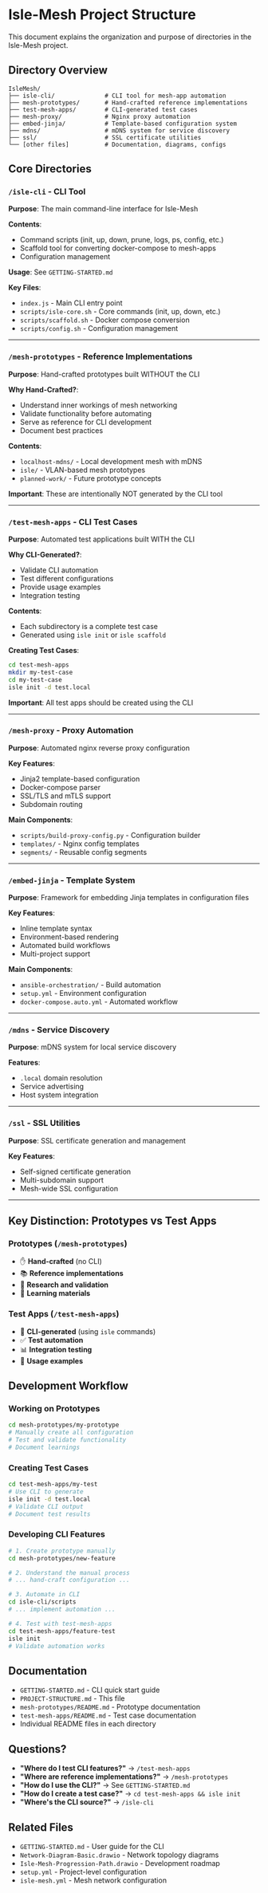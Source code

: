 # Isle-Mesh Project Structure

This document explains the organization and purpose of directories in the Isle-Mesh project.

## Directory Overview

```
IsleMesh/
├── isle-cli/              # CLI tool for mesh-app automation
├── mesh-prototypes/       # Hand-crafted reference implementations
├── test-mesh-apps/        # CLI-generated test cases
├── mesh-proxy/            # Nginx proxy automation
├── embed-jinja/           # Template-based configuration system
├── mdns/                  # mDNS system for service discovery
├── ssl/                   # SSL certificate utilities
└── [other files]          # Documentation, diagrams, configs
```

## Core Directories

### `/isle-cli` - CLI Tool
**Purpose**: The main command-line interface for Isle-Mesh

**Contents**:
- Command scripts (init, up, down, prune, logs, ps, config, etc.)
- Scaffold tool for converting docker-compose to mesh-apps
- Configuration management

**Usage**: See `GETTING-STARTED.md`

**Key Files**:
- `index.js` - Main CLI entry point
- `scripts/isle-core.sh` - Core commands (init, up, down, etc.)
- `scripts/scaffold.sh` - Docker compose conversion
- `scripts/config.sh` - Configuration management

---

### `/mesh-prototypes` - Reference Implementations
**Purpose**: Hand-crafted prototypes built WITHOUT the CLI

**Why Hand-Crafted?**:
- Understand inner workings of mesh networking
- Validate functionality before automating
- Serve as reference for CLI development
- Document best practices

**Contents**:
- `localhost-mdns/` - Local development mesh with mDNS
- `isle/` - VLAN-based mesh prototypes
- `planned-work/` - Future prototype concepts

**Important**: These are intentionally NOT generated by the CLI tool

---

### `/test-mesh-apps` - CLI Test Cases
**Purpose**: Automated test applications built WITH the CLI

**Why CLI-Generated?**:
- Validate CLI automation
- Test different configurations
- Provide usage examples
- Integration testing

**Contents**:
- Each subdirectory is a complete test case
- Generated using `isle init` or `isle scaffold`

**Creating Test Cases**:
```bash
cd test-mesh-apps
mkdir my-test-case
cd my-test-case
isle init -d test.local
```

**Important**: All test apps should be created using the CLI

---

### `/mesh-proxy` - Proxy Automation
**Purpose**: Automated nginx reverse proxy configuration

**Key Features**:
- Jinja2 template-based configuration
- Docker-compose parser
- SSL/TLS and mTLS support
- Subdomain routing

**Main Components**:
- `scripts/build-proxy-config.py` - Configuration builder
- `templates/` - Nginx config templates
- `segments/` - Reusable config segments

---

### `/embed-jinja` - Template System
**Purpose**: Framework for embedding Jinja templates in configuration files

**Key Features**:
- Inline template syntax
- Environment-based rendering
- Automated build workflows
- Multi-project support

**Main Components**:
- `ansible-orchestration/` - Build automation
- `setup.yml` - Environment configuration
- `docker-compose.auto.yml` - Automated workflow

---

### `/mdns` - Service Discovery
**Purpose**: mDNS system for local service discovery

**Features**:
- `.local` domain resolution
- Service advertising
- Host system integration

---

### `/ssl` - SSL Utilities
**Purpose**: SSL certificate generation and management

**Key Features**:
- Self-signed certificate generation
- Multi-subdomain support
- Mesh-wide SSL configuration

---

## Key Distinction: Prototypes vs Test Apps

### Prototypes (`/mesh-prototypes`)
- ✋ **Hand-crafted** (no CLI)
- 📚 **Reference implementations**
- 🔬 **Research and validation**
- 📖 **Learning materials**

### Test Apps (`/test-mesh-apps`)
- 🤖 **CLI-generated** (using `isle` commands)
- ✅ **Test automation**
- 📊 **Integration testing**
- 📝 **Usage examples**

## Development Workflow

### Working on Prototypes
```bash
cd mesh-prototypes/my-prototype
# Manually create all configuration
# Test and validate functionality
# Document learnings
```

### Creating Test Cases
```bash
cd test-mesh-apps/my-test
# Use CLI to generate
isle init -d test.local
# Validate CLI output
# Document test results
```

### Developing CLI Features
```bash
# 1. Create prototype manually
cd mesh-prototypes/new-feature

# 2. Understand the manual process
# ... hand-craft configuration ...

# 3. Automate in CLI
cd isle-cli/scripts
# ... implement automation ...

# 4. Test with test-mesh-apps
cd test-mesh-apps/feature-test
isle init
# Validate automation works
```

## Documentation

- `GETTING-STARTED.md` - CLI quick start guide
- `PROJECT-STRUCTURE.md` - This file
- `mesh-prototypes/README.md` - Prototype documentation
- `test-mesh-apps/README.md` - Test case documentation
- Individual README files in each directory

## Questions?

- **"Where do I test CLI features?"** → `/test-mesh-apps`
- **"Where are reference implementations?"** → `/mesh-prototypes`
- **"How do I use the CLI?"** → See `GETTING-STARTED.md`
- **"How do I create a test case?"** → `cd test-mesh-apps && isle init`
- **"Where's the CLI source?"** → `/isle-cli`

## Related Files

- `GETTING-STARTED.md` - User guide for the CLI
- `Network-Diagram-Basic.drawio` - Network topology diagrams
- `Isle-Mesh-Progression-Path.drawio` - Development roadmap
- `setup.yml` - Project-level configuration
- `isle-mesh.yml` - Mesh network configuration
